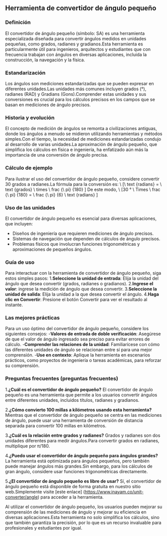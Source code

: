 ## Herramienta de convertidor de ángulo pequeño

### Definición
El convertidor de ángulo pequeño (símbolo: SA) es una herramienta especializada diseñada para convertir ángulos medidos en unidades pequeñas, como grados, radianes y gradianos.Esta herramienta es particularmente útil para ingenieros, arquitectos y estudiantes que con frecuencia trabajan con ángulos en diversas aplicaciones, incluida la construcción, la navegación y la física.

### Estandarización
Los ángulos son mediciones estandarizadas que se pueden expresar en diferentes unidades.Las unidades más comunes incluyen grados (°), radianes (RAD) y Gradians (Gons).Comprender estas unidades y sus conversiones es crucial para los cálculos precisos en los campos que se basan en mediciones de ángulo precisos.

### Historia y evolución
El concepto de medición de ángulos se remonta a civilizaciones antiguas, donde los ángulos a menudo se midieron utilizando herramientas y métodos simples.Con el tiempo, la necesidad de mediciones estandarizadas condujo al desarrollo de varias unidades.La aproximación de ángulo pequeño, que simplifica los cálculos en física e ingeniería, ha enfatizado aún más la importancia de una conversión de ángulo precisa.

### Cálculo de ejemplo
Para ilustrar el uso del convertidor de ángulo pequeño, considere convertir 30 grados a radianes.La fórmula para la conversión es:
\ [\ text {radians} = \ text {grados} \ times \ frac {\ pi} {180} \]
De este modo,
\ [30 ° \ Times \ frac {\ pi} {180} = \ frac {\ pi} {6} \ text {radians} \]

### Uso de las unidades
El convertidor de ángulo pequeño es esencial para diversas aplicaciones, que incluyen:
- Diseños de ingeniería que requieren mediciones de ángulo precisos.
- Sistemas de navegación que dependen de cálculos de ángulo precisos.
- Problemas físicos que involucran funciones trigonométricas y aproximaciones de pequeños ángulos.

### Guía de uso
Para interactuar con la herramienta de convertidor de ángulo pequeño, siga estos simples pasos:
1.**Seleccione la unidad de entrada**: Elija la unidad del ángulo que desea convertir (grados, radianes o gradianos).
2.**Ingrese el valor**: ingrese la medición de ángulo que desea convertir.
3.**Seleccione la unidad de salida**: Elija la unidad a la que desea convertir el ángulo.
4.**Haga clic en Convertir**: Presione el botón Convertir para ver el resultado al instante.

### Las mejores prácticas
Para un uso óptimo del convertidor de ángulo pequeño, considere los siguientes consejos:
-**Valores de entrada de doble verificación**: Asegúrese de que el valor de ángulo ingresado sea preciso para evitar errores de cálculo.
-**Comprender las relaciones de la unidad**: Familiarícese con cómo las diferentes unidades de ángulo se relacionan entre sí para una mejor comprensión.
-**Use en contexto**: Aplique la herramienta en escenarios prácticos, como proyectos de ingeniería o tareas académicas, para reforzar su comprensión.

### Preguntas frecuentes (preguntas frecuentes)

1.**¿Cuál es el convertidor de ángulo pequeño?**
El convertidor de ángulo pequeño es una herramienta que permite a los usuarios convertir ángulos entre diferentes unidades, incluidos títulos, radianes y gradianos.

2.**¿Cómo convierto 100 millas a kilómetros usando esta herramienta?**
Mientras que el convertidor de ángulo pequeño se centra en las mediciones de ángulo, puede usar una herramienta de conversión de distancia separada para convertir 100 millas en kilómetros.

3.**¿Cuál es la relación entre grados y radianes?**
Grados y radianes son dos unidades diferentes para medir ángulos.Para convertir grados en radianes, multiplique por π/180.

4.**¿Puedo usar el convertidor de ángulo pequeño para ángulos grandes?**
La herramienta está optimizada para ángulos pequeños, pero también puede manejar ángulos más grandes.Sin embargo, para los cálculos de gran ángulo, considere usar funciones trigonométricas directamente.

5.**¿El convertidor de ángulo pequeño es libre de usar?**
Sí, el convertidor de ángulo pequeño está disponible de forma gratuita en nuestro sitio web.Simplemente visite [este enlace] (https://www.inayam.co/unit-converter/angle) para acceder a la herramienta.

Al utilizar el convertidor de ángulo pequeño, los usuarios pueden mejorar su comprensión de las mediciones de ángulo y mejorar su eficiencia en diversas aplicaciones.Esta herramienta no solo simplifica los cálculos, sino que también garantiza la precisión, por lo que es un recurso invaluable para profesionales y estudiantes por igual.